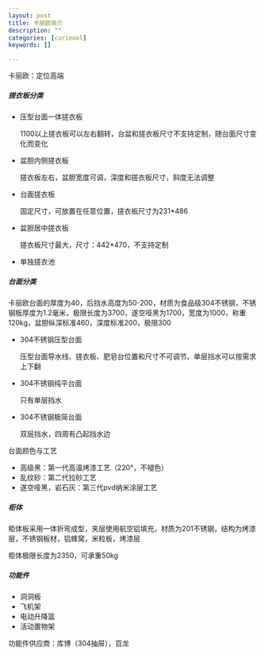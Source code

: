 ```yaml
---
layout: post
title: 卡丽欧简介
description: ""
categories: [curieool]
keywords: []

---
```


卡丽欧：定位高端

##### 搓衣板分类

- 压型台面一体搓衣板

  1100以上搓衣板可以左右翻转，台盆和搓衣板尺寸不支持定制，随台面尺寸变化而变化

- 盆胆内侧搓衣板

  搓衣板左右，盆胆宽度可调，深度和搓衣板尺寸，斜度无法调整

- 台面搓衣板

  固定尺寸，可放置在任意位置，搓衣板尺寸为231*486

- 盆胆居中搓衣板

  搓衣板尺寸最大，尺寸：442*470，不支持定制

- 单独搓衣池

##### 台面分类

卡丽欧台面的厚度为40，后挡水高度为50-200，材质为食品级304不锈钢，不锈钢板厚度为1.2毫米，极限长度为3700，遂空哑黑为1700，宽度为1000，称重120kg，盆胆纵深标准460，深度标准200，极限300

- 304不锈钢压型台面

  压型台面导水线、搓衣板、肥皂台位置和尺寸不可调节，单层挡水可以按需求上下翻

- 304不锈钢纯平台面

  只有单层挡水

- 304不锈钢极简台面

  双层挡水，四周有凸起挡水边

台面颜色与工艺

- 高级黑：第一代高温烤漆工艺（220°，不褪色）
- 乱纹砂：第二代拉砂工艺
- 遂空哑黑，岩石灰：第三代pvd纳米涂层工艺

##### 柜体

柜体板采用一体折弯成型，夹层使用航空铝填充，材质为201不锈钢，结构为烤漆层，不锈钢板材，铝蜂窝，米粒板，烤漆层

柜体极限长度为2350，可承重50kg

##### 功能件

- 洞洞板
- 飞机架
- 电动升降篮
- 活动置物架

功能件供应商：库博（304抽屉），百龙
